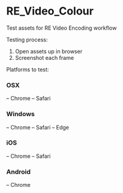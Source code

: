 # RE_Video_Colour
Test assets for RE Video Encoding workflow

Testing process:
1. Open assets up in browser
2. Screenshot each frame

Platforms to test:

<h3>OSX</h3>
– Chrome
– Safari

<h3>Windows</h3>
– Chrome
– Safari
– Edge

<h3>iOS</h3>
– Chrome
– Safari

<h3>Android</h3>
– Chrome
